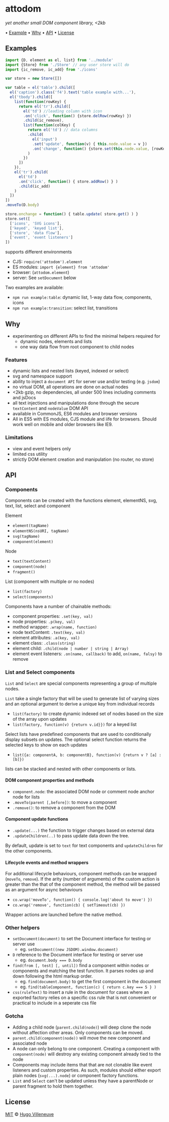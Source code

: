 # attodom

*yet another small DOM component library, <2kb*

• [Example](#example) • [Why](#why) • [API](#api) • [License](#license)

## Examples

```javascript
import {D, element as el, list} from '../module'
import {Store} from './Store' // any user store will do
import {ic_remove, ic_add} from './icons'

var store = new Store([])

var table = el('table').child([
  el('caption').class('f4').text('table example with...'),
  el('tbody').child([
    list(function(rowKey) {
      return el('tr').child([
        el('td') //leading column with icon
        .on('click', function() {store.delRow(rowKey) })
        .child(ic_remove),
        list(function(colKey) {
          return el('td') // data columns
          .child(
            el('input')
            .set('update', function(v) { this.node.value = v })
            .on('change', function() {store.set(this.node.value, [rowKey, colKey]) } )
          )
        })
      ])
    }),
    el('tr').child(
      el('td')
      .on('click', function() { store.addRow() } )
      .child(ic_add)
    )
  ])
])
.moveTo(D.body)

store.onchange = function() { table.update( store.get() ) }
store.set([
  ['icons', 'SVG icons'],
  ['keyed', 'keyed list'],
  ['store', 'data flow'],
  ['event', 'event listeners']
])
```

supports different environments
* CJS: `require('attodom').element`
* ES modules: `import {element} from 'attodom'`
* browser: (`attodom.element`)
* server: See `setDocument` below

Two examples are available:
* `npm run example:table`: dynamic list, 1-way data flow, components, icons
* `npm run example:transition`: select list, transitions


## Why

* experimenting on different APIs to find the minimal helpers required for
  * dynamic nodes, elements and lists
  * one way data flow from root component to child nodes


### Features

* dynamic lists and nested lists (keyed, indexed or select)
* svg and namespace support
* ability to inject a `document API` for server use and/or testing (e.g. `jsdom`)
* no virtual DOM, all operations are done on actual nodes
* <2kb gzip, no dependencies, all under 500 lines including comments and jsDocs
* all text injections and manipulations done through the secure `textContent` and `nodeValue` DOM API
* available in CommonJS, ES6 modules and browser versions
* All in ES5 with ES modules, CJS module and iife for browsers. Should work well on mobile and older browsers like IE9.


### Limitations

* view and event helpers only
* limited css utility
* strictly DOM element creation and manipulation (no router, no store)


## API

### Components

Components can be created with the functions element, elementNS, svg, text, list, select and component

Element
* `element(tagName)`
* `elementNS(nsURI, tagName)`
* `svg(tagName)`
* `component(element)`

Node
* `text(textContent)`
* `component(node)`
* `fragment()`

List (component with multiple or no nodes)
* `list(factory)`
* `select(components)`


Components have a number of chainable methods:
* component properties: `.set(key, val)`
* node properties: `.p(key, val)`
* method wrapper: `.wrap(name, function)`
* node textContent: `.text(key, val)`
* element attributes: `.a(key, val)`
* element class: `.class(string)`
* element child: `.child(node | number | string | Array)`
* element event listeners: `.on(name, callback)` to add, `on(name, falsy)` to remove


### List and Select components

`List` and `Select` are special components representing a group of multiple nodes.

`List` take a single factory that will be used to generate list of varying sizes and an optional argument to derive a unique key from individual records
* `list(factory)` to create dynamic indexed set of nodes based on the size of the array upon updates
* `list(factory, function(v) {return v.id}})` for a keyed list

Select lists have predefined components that are used to conditionally display subsets on updates. The optional select function returns the selected keys to show on each updates
* `list({a: componentA, b: componentB}, function(v) {return v ? [a] : [b]})`

lists can be stacked and nested with other components or lists.


#### DOM component properties and methods

* `component.node`: the associated DOM node or comment node anchor node for lists
* `.moveTo(parent [,before])`: to move a component
* `.remove()`: to remove a component from the DOM

#### Component update functions

* `.update(...)` the function to trigger changes based on external data
* `.updateChildren(..)` to pass update data down the tree.

By default, update is set to `text` for text components and `updateChildren` for the other components.

#### Lifecycle events and method wrappers

For additional lifecycle behaviours, component methods can be wrapped (`moveTo`, `remove`). If the arity (number of arguments) of the custom action is greater than the that of the component method, the method will be passed as an argument for async behaviours

* `co.wrap('moveTo', function() { console.log('about to move') })`
* `co.wrap('remove', function(cb) { setTimeout(cb) })`

Wrapper actions are launched before the native method.



### Other helpers

* `setDocument(document)` to set the Document interface for testing or server use
  * eg. `setDocument((new JSDOM).window.document)`
* `D` reference to the Document interface for testing or server use
  * eg. `document.body === D.body`
* `find(from [, test] [, until])` find a component within nodes or components and matching the test function. It parses nodes up and down following the html markup order.
  * eg. `find(document.body)` to get the first component in the document
  * eg. `find(tableComponent, function(c) { return c.key === 5 } )`
* `css(ruleText)` to insert a rule in the document for cases where an exported factory relies on a specific css rule that is not convenient or practical to include in a seperate css file


### Gotcha

* Adding a child node (`parent.child(node)`) will deep clone the node without affection other areas. Only components can be moved.
* `parent.child(component(node))` will move the new component and associated node
* A node can only belong to one component. Creating a component with `component(node)` will destroy any existing component already tied to the node
* Components may include items that that are not clonable like event listeners and custom properties. As such, modules should either export plain nodes (`svg(...).node`) or component factory functions.
* `List` and `Select` can't be updated unless they have a parentNode or parent fragment to hold them together.


## License

[MIT](http://www.opensource.org/licenses/MIT) © [Hugo Villeneuve](https://github.com/hville)
